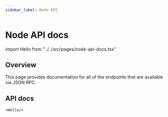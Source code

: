 ```yaml
---
sidebar_label: Node API
---
```


# Node API docs

import Hello from "../../src/pages/node-api-docs.tsx"

## Overview

This page provides documentation for all of the endpoints that are available
via JSON RPC.

## API docs

````mdx-code-block
<Hello/>
````
